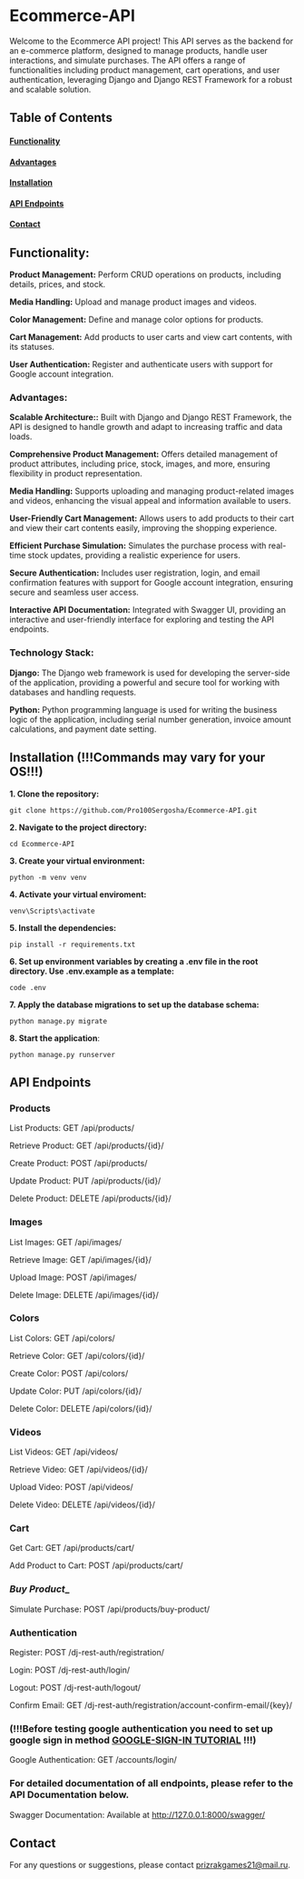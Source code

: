 # Ecommerce-API

Welcome to the Ecommerce API project! This API serves as the backend for an e-commerce platform, designed to manage products, handle user interactions, and simulate purchases. The API offers a range of functionalities including product management, cart operations, and user authentication, leveraging Django and Django REST Framework for a robust and scalable solution.

## Table of Contents

#### [Functionality](#functionality-1)

#### [Advantages](#advantages-1)

#### [Installation](#installation-commands-may-vary-for-your-os-1)

#### [API Endpoints](#api-endpoints-1)

#### [Contact](#contact-1)

## Functionality:

__Product Management:__ Perform CRUD operations on products, including details, prices, and stock.

__Media Handling:__ Upload and manage product images and videos.

__Color Management:__ Define and manage color options for products.

__Cart Management:__ Add products to user carts and view cart contents, with its statuses.

__User Authentication:__ Register and authenticate users with support for Google account integration.


### Advantages:

__Scalable Architecture::__ Built with Django and Django REST Framework, the API is designed to handle growth and adapt to increasing traffic and data loads.

__Comprehensive Product Management:__ Offers detailed management of product attributes, including price, stock, images, and more, ensuring flexibility in product representation.

__Media Handling:__ Supports uploading and managing product-related images and videos, enhancing the visual appeal and information available to users.

__User-Friendly Cart Management:__ Allows users to add products to their cart and view their cart contents easily, improving the shopping experience.

__Efficient Purchase Simulation:__ Simulates the purchase process with real-time stock updates, providing a realistic experience for users.

__Secure Authentication:__ Includes user registration, login, and email confirmation features with support for Google account integration, ensuring secure and seamless user access.

__Interactive API Documentation:__ Integrated with Swagger UI, providing an interactive and user-friendly interface for exploring and testing the API endpoints.

### Technology Stack:

__Django:__ The Django web framework is used for developing the server-side of the application, providing a powerful and secure tool for working with databases and handling requests.

__Python:__ Python programming language is used for writing the business logic of the application, including serial number generation, invoice amount calculations, and payment date setting.

## Installation (!!!Commands may vary for your OS!!!)

__1. Clone the repository:__

```
git clone https://github.com/Pro100Sergosha/Ecommerce-API.git
```
__2. Navigate to the project directory:__

```
cd Ecommerce-API
```

__3. Create your virtual environment:__
```
python -m venv venv
```

__4. Activate your virtual enviroment:__
```
venv\Scripts\activate
```
__5. Install the dependencies:__

```
pip install -r requirements.txt
```

__6. Set up environment variables by creating a .env file in the root directory. Use .env.example as a template:__
```
code .env
```
__7. Apply the database migrations to set up the database schema:__
```
python manage.py migrate
```
__8. Start the application__:
```
python manage.py runserver
```
## API Endpoints

### __Products__

List Products: GET /api/products/

Retrieve Product: GET /api/products/{id}/

Create Product: POST /api/products/

Update Product: PUT /api/products/{id}/

Delete Product: DELETE /api/products/{id}/


### __Images__

List Images: GET /api/images/

Retrieve Image: GET /api/images/{id}/

Upload Image: POST /api/images/

Delete Image: DELETE /api/images/{id}/


### __Colors__

List Colors: GET /api/colors/

Retrieve Color: GET /api/colors/{id}/

Create Color: POST /api/colors/

Update Color: PUT /api/colors/{id}/

Delete Color: DELETE /api/colors/{id}/


### __Videos__
List Videos: GET /api/videos/

Retrieve Video: GET /api/videos/{id}/

Upload Video: POST /api/videos/

Delete Video: DELETE /api/videos/{id}/


### __Cart__

Get Cart: GET /api/products/cart/

Add Product to Cart: POST /api/products/cart/


### _Buy Product__

Simulate Purchase: POST /api/products/buy-product/


### __Authentication__

Register: POST /dj-rest-auth/registration/

Login: POST /dj-rest-auth/login/

Logout: POST /dj-rest-auth/logout/

Confirm Email: GET /dj-rest-auth/registration/account-confirm-email/{key}/


### (!!!Before testing google authentication you need to set up google sign in method [GOOGLE-SIGN-IN TUTORIAL](https://www.youtube.com/watch?v=yO6PP0vEOMc) !!!)

Google Authentication: GET /accounts/login/


### __For detailed documentation of all endpoints, please refer to the API Documentation below.__

Swagger Documentation: Available at http://127.0.0.1:8000/swagger/


## Contact
For any questions or suggestions, please contact prizrakgames21@mail.ru.
